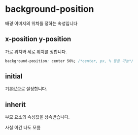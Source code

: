 # background-position

배경 이미지의 위치를 정하는 속성입니다

## x-position y-position
가로 위치와 세로 위치를 정합니다.

```css
background-position: center 50%; /*center, px, % 등등 가능*/
```

## initial
기본값으로 설정합니다.

## inherit
부모 요소의 속성값을 상속받습니다.

사실 이건 나도 모름
